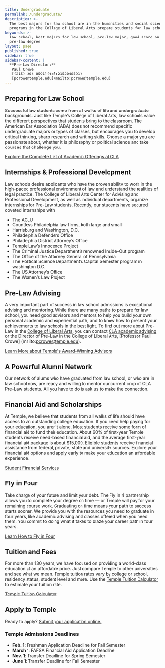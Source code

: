 ```yaml
---
title: Undergraduate
permalink: /undergraduate/
description: >-
  The best majors for law school are in the humanities and social sciences. All
  programs in the College of Liberal Arts prepare students for law school.
keywords: >-
  law school, best majors for law school, pre-law major, good score on LSAT,
  pre-law degree
layout: page
published: true
sidebar: true
sidebar-content: |
  **Pre-Law Director:**  
   Paul Crowe     
   [(215) 204-8591](tel:2152048591)  
   [pcrowe@temple.edu](mailto:pcrowe@temple.edu)
---
```

## Preparing for Law School
Successful law students come from all walks of life and undergraduate backgrounds. Just like Temple’s College of Liberal Arts, law schools value the different perspectives that students bring to the classroom. The American Bar Association (ABA) does not recommend specific undergraduate majors or types of classes, but encourages you to develop critical thinking, sharp research and writing skills. Choose a major you are passionate about, whether it is philosophy or political science and take courses that challenge you.

[Explore the Complete List of Academic Offerings at CLA](https://liberalarts.temple.edu/)

## Internships & Professional Development
Law schools desire applicants who have the proven ability to work in the high-paced professional environment of law and understand the realities of legal practice. The College of Liberal Arts Center for Advising and Professional Development, as well as individual departments, organize internships for Pre-Law students. Recently, our students have secured coveted internships with

-  The ACLU
-  Countless Philadelphia law firms, both large and small
-  Harrisburg and Washington, D.C.
-  Philadelphia Defenders Office
-  Philadelphia District Attorney’s Office
-  Temple Law’s Innocence Project
-  The Criminal Justice Department’s renowned Inside-Out program
-  The Office of the Attorney General of Pennsylvania
-  The Political Science Department’s Capital Semester program in washington D.C.
-  The US Attorney’s Office
-  The Women’s Law Project

## Pre-Law Advising
A very important part of success in law school admissions is exceptional advising and mentoring. While there are many paths to prepare for law school, you need good advisors and mentors to help you build your own personal academic and experiential path, and to know how to present your achievements to law schools in the best light. To find out more about Pre-Law in the [College of Liberal Arts](https://liberalarts.temple.edu/), you can contact [CLA academic advising](https://liberalarts.temple.edu/advising) or the Director of Pre-Law in the College of Liberal Arts, [Professor Paul Crowe] (mailto:pcrowe@temple.edu).

[Learn More about Temple's Award-Winning Advisors](https://liberalarts.temple.edu/advising)

## A Powerful Alumni Network
Our network of alums who have graduated from law school, or who are in law school now, are ready and willing to mentor our current crop of CLA Pre-Law students. All you have to do is ask us to make the connection.

## Financial Aid and Scholarships
At Temple, we believe that students from all walks of life should have access to an outstanding college education. If you need help paying for your education, you aren’t alone. Most students receive some form of financial aid to fund their education. About 60% of first-year Temple students receive need-based financial aid, and the average first-year financial aid package is about $15,000. Eligible students receive financial assistance from federal, private, state and university sources. Explore your financial aid options and apply early to make your education an affordable experience.

[Student Financial Services](https://sfs.temple.edu/financial-aid-types)

## Fly in Four
Take charge of your future and limit your debt. The Fly in 4 partnership allows you to complete your degree on time — or Temple will pay for your remaining course work. Graduating on time means your path to success starts sooner. We provide you with the resources you need to graduate in four years, like academic advising and classes offered when you need them. You commit to doing what it takes to blaze your career path in four years.

[Learn How to Fly in Four](http://fly.temple.edu/)

## Tuition and Fees
For more than 130 years, we have focused on providing a world-class education at an affordable price. Just compare Temple to other universities and see what we mean. Temple tuition rates vary by college or school, residency status, student level and more. Use the [Temple Tuition Calculator](https://bursar.temple.edu/tuition-and-fees/tuition-rates) to estimate your tuition rate.

[Temple Tuition Calculator](https://bursar.temple.edu/tuition-and-fees/tuition-rates)

## Apply to Temple
Ready to apply? [Submit your application online.](http://admissions.temple.edu/apply)

### Temple Admissions Deadlines
- **Feb. 1**: Freshman Application Deadline for Fall Semester
- **March 1**: FAFSA Financial Aid Application Deadline
- **Nov. 1**: Transfer Deadline for Spring Semester
- **June 1**: Transfer Deadline for Fall Semester

